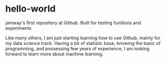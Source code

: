 # hello-world
jamway's first repository at Github. Built for testing funiitons and experiments

Like many others, I am just starting learning how to use Github, mainly for my data science track.
Having a bit of statistic base, knowing the basic of programming, and possessing few years of experience, I am looking forward to learn more about machine learning.
